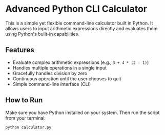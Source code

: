 # Advanced Python CLI Calculator

This is a simple yet flexible command-line calculator built in Python. It allows users to input arithmetic expressions directly and evaluates them using Python's built-in capabilities.

## Features

- Evaluate complex arithmetic expressions (e.g., `3 + 4 * (2 - 1)`)
- Handles multiple operations in a single input
- Gracefully handles division by zero
- Continuous operation until the user chooses to quit
- Simple command-line interface (CLI)

## How to Run

Make sure you have Python installed on your system. Then run the script from your terminal:

```bash
python calculator.py
```
